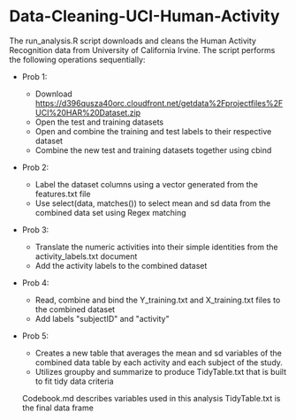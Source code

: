 # Data-Cleaning-UCI-Human-Activity

The run_analysis.R script downloads and cleans the Human Activity Recognition data from University of California Irvine.
The script performs the following operations sequentially:
- Prob 1:
  - Download https://d396qusza40orc.cloudfront.net/getdata%2Fprojectfiles%2FUCI%20HAR%20Dataset.zip
  - Open the test and training datasets
  - Open and combine the training and test labels to their respective dataset
  - Combine the new test and training datasets together using cbind
- Prob 2:
  - Label the dataset columns using a vector generated from the features.txt file
  - Use select(data, matches()) to select mean and sd data from the combined data set using Regex matching
- Prob 3:
  - Translate the numeric activities into their simple identities from the activity_labels.txt document
  - Add the activity labels to the combined dataset
- Prob 4:
  - Read, combine and bind the Y_training.txt and X_training.txt files to the combined dataset
  - Add labels "subjectID" and "activity"
- Prob 5:
  - Creates a new table that averages the mean and sd variables of the combined data table by each activity and each subject of the study. 
  - Utilizes groupby and summarize to produce TidyTable.txt that is built to fit tidy data criteria
  
  Codebook.md describes variables used in this analysis
  TidyTable.txt is the final data frame
